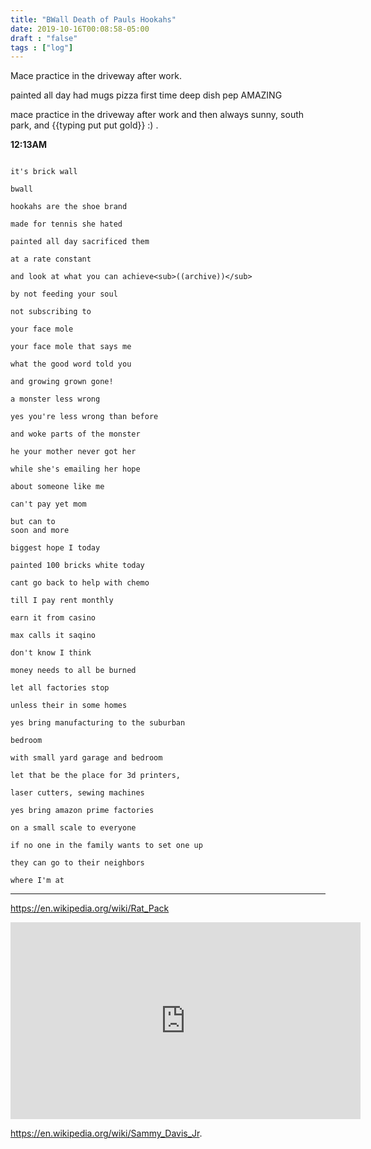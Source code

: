 ```yaml
---
title: "BWall Death of Pauls Hookahs"
date: 2019-10-16T00:08:58-05:00
draft : "false"
tags : ["log"]
---
```


Mace practice in the driveway after work.

<!--more-->

painted all day had mugs pizza first time deep dish pep AMAZING

mace practice in the driveway after work and then always sunny, south park, and {{typing put put gold}} :) .

**12:13AM**

```

it's brick wall

bwall

hookahs are the shoe brand

made for tennis she hated

painted all day sacrificed them

at a rate constant

and look at what you can achieve<sub>((archive))</sub>

by not feeding your soul

not subscribing to

your face mole

your face mole that says me

what the good word told you

and growing grown gone!

a monster less wrong

yes you're less wrong than before

and woke parts of the monster

he your mother never got her

while she's emailing her hope

about someone like me

can't pay yet mom

but can to
soon and more

biggest hope I today

painted 100 bricks white today

cant go back to help with chemo

till I pay rent monthly

earn it from casino

max calls it saqino

don't know I think

money needs to all be burned

let all factories stop

unless their in some homes

yes bring manufacturing to the suburban

bedroom

with small yard garage and bedroom

let that be the place for 3d printers,

laser cutters, sewing machines

yes bring amazon prime factories

on a small scale to everyone

if no one in the family wants to set one up

they can go to their neighbors

where I'm at
```
___

https://en.wikipedia.org/wiki/Rat_Pack

<iframe width="560" height="315" src="https://www.youtube.com/embed/wiEcL372LD0" frameborder="0" allow="accelerometer; autoplay; encrypted-media; gyroscope; picture-in-picture" allowfullscreen></iframe>

https://en.wikipedia.org/wiki/Sammy_Davis_Jr.
